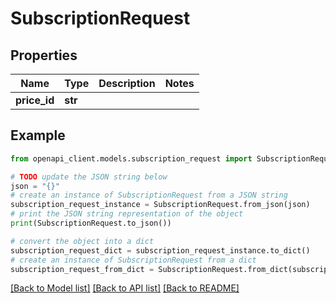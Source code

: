# SubscriptionRequest


## Properties

Name | Type | Description | Notes
------------ | ------------- | ------------- | -------------
**price_id** | **str** |  | 

## Example

```python
from openapi_client.models.subscription_request import SubscriptionRequest

# TODO update the JSON string below
json = "{}"
# create an instance of SubscriptionRequest from a JSON string
subscription_request_instance = SubscriptionRequest.from_json(json)
# print the JSON string representation of the object
print(SubscriptionRequest.to_json())

# convert the object into a dict
subscription_request_dict = subscription_request_instance.to_dict()
# create an instance of SubscriptionRequest from a dict
subscription_request_from_dict = SubscriptionRequest.from_dict(subscription_request_dict)
```
[[Back to Model list]](../README.md#documentation-for-models) [[Back to API list]](../README.md#documentation-for-api-endpoints) [[Back to README]](../README.md)


